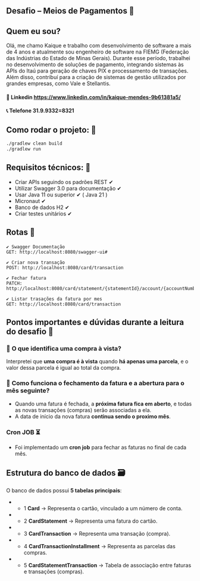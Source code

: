 ## Desafio – Meios de Pagamentos 💸

## Quem eu sou?
Olá, me chamo Kaique e trabalho com desenvolvimento de software a mais de 4 anos e atualmente 
sou engenheiro de software na FIEMG (Federação das Indústrias do Estado de Minas Gerais).
Durante esse período, trabalhei no desenvolvimento de soluções de pagamento, integrando sistemas às
APIs do Itaú para geração de chaves PIX e processamento de transações. Além disso, contribuí para a
criação de sistemas de gestão utilizados por grandes empresas, como Vale e Stellantis.

#### 🔗 Linkedin https://www.linkedin.com/in/kaique-mendes-9b61381a5/
#### 📞 Telefone 31.9.9332=8321

## Como rodar o projeto: 🚩

 ````sh 
 ./gradlew clean build
 ./gradlew run
````` 

## Requisitos técnicos: 🚩
- Criar APIs seguindo os padrões REST ✔
- Utilizar Swagger 3.0 para documentação ✔
- Usar Java 11 ou superior ✔ ( Java 21 )
- Micronaut ✔
- Banco de dados H2 ✔
- Criar testes unitários ✔

## Rotas 🚩

#### 
````
✔ Swagger Documentação
GET: http://localhost:8080/swagger-ui#

✔ Criar nova transação 
POST: http://localhost:8080/card/transaction

✔ Fechar fatura 
PATCH: http://localhost:8080/card/statement/{statementId}/account/{accountNumber}

✔ Listar trasações da fatura por mes 
GET: http://localhost:8080/card/transaction
````

## **Pontos importantes e dúvidas durante a leitura do desafio 🤔**

### 📌 **O que identifica uma compra à vista?**
Interpretei que **uma compra é à vista** quando **há apenas uma parcela**, e o valor dessa parcela é igual ao total da compra.

### 📅 **Como funciona o fechamento da fatura e a abertura para o mês seguinte?**
- Quando uma fatura é fechada, a **próxima fatura fica em aberto**, e todas as novas transações (compras) serão associadas a ela.
- A data de início da nova fatura **continua sendo o proximo mês**.
 
### **Cron JOB ⏳**
- Foi implementado um **cron job** para fechar as faturas no final de cada mês.

## **Estrutura do banco de dados 🗃️**
O banco de dados possui **5 tabelas principais**:
- - 1 **Card** → Representa o cartão, vinculado a um número de conta.
- - 2 **CardStatement** → Representa uma fatura do cartão.
- - 3 **CardTransaction** → Representa uma transação (compra).
- - 4 **CardTransactionInstallment** → Representa as parcelas das compras.
- - 5 **CardStatementTransaction** → Tabela de associação entre faturas e transações (compras).